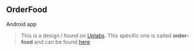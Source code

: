 ## OrderFood
Android app

> This is a design I found on [Uplabs](hhtps://uplabs.com). This specific one is called **order-food** and can be found [here](https://www.uplabs.com/posts/order-food)

